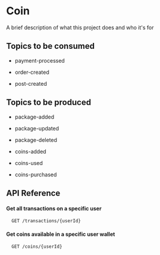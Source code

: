 # Coin

A brief description of what this project does and who it's for



## Topics to be consumed


- payment-processed

- order-created

- post-created

## Topics to be produced

- package-added

- package-updated

- package-deleted
  
- coins-added
  
- coins-used

- coins-purchased

## API Reference

#### Get all transactions on a specific user

```http
  GET /transactions/{userId}
```

#### Get coins available in a specific user wallet

```http
  GET /coins/{userId}
```
